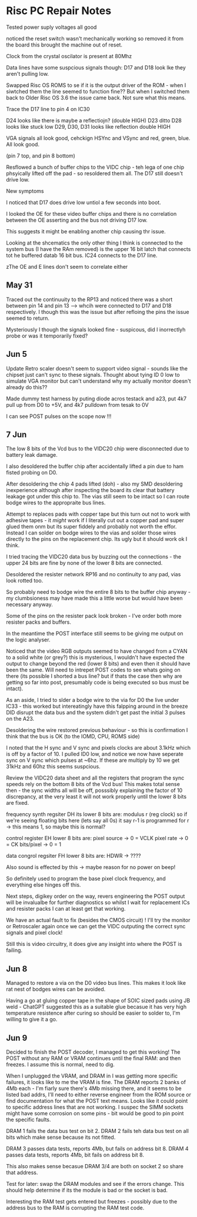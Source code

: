# Risc PC Repair Notes

Tested power suply voltages all good

noticed the reset switch wasn't mechanically working so removed it from the board this brought the
machine out of reset.

Clock from the crystal oscilator is present at 80Mhz

Data lines have some suspcious signals though:
D17 and D18 look lke they aren't pulling low.


Swapped Risc OS ROMS to se if it is the output driver of the ROM - when I siwtched them the line seemed to function fine?? But when I switched them back to Older Risc OS 3.6 the issue came back. Not sure what this means.

Trace the D17 line to pin 4 on IC30 

D24 looks like there is maybe a reflectiojn? (double HIGH)
D23 ditto
D28 looks like stuck low
D29, D30, D31 looks like reflection double HIGH 



VGA signals all look good, cehckign HSYnc and VSync and red, green, blue. All look good.


(pin 7 top, and pin 8 bottom)


Resflowed a bunch of buffer chips to the VIDC chip - teh lega of one chip phsyically lifted off the pad - so resoldered them all. The D17 still doesn't drive low.


New symptoms

I noticed that D17 does drive low untiol a few seconds into boot.


I looked the OE for these video buffer chips and there is no correlation between the OE asserting and the bus not driving D17 low.


This suggests it might be enabling another chip causing thr issue.

Looking at the shcematics the only other thing I think is connected to the system bus (I have the RAm removed) is the upper 16 bit latch that connects tot he buffered datab 16 bit bus. IC24 connects to the D17 line.

zThe OE and E lines don't seem to correlate either

## May 31

Traced out the continuuity to the RP13 and noticed there was a short between pin 14 
and pin 13 --> whcih were connected to D17 and D18 respectively. I though this
was the issue but after refloing the pins the issue seemed to return.

Mysteriously I though the signals looked fine - suspicous, did I inorrectlyh probe
or was it temporarily fixed?

## Jun 5

Update Retro scaler doesn't seem to support video signal - sounds like the chipset just can't sync to these signals.
Thought about tying ID 0 low to simulate VGA monitor but can't understand why my actually monitor doesn't already do this??

Made dummy test harness by puting diode acros testack and a23, put 4k7 pull up from D0 to +5V, and 4k7 pulldown from tesak to 0V

I can see POST pulses on the scope now !!! 

## 7 Jun

The low 8 bits of the Vcd bus to the VIDC20 chip were disconnected due to battery leak damage.

I also desoldered the buffer chip after accidentally lifted a pin due to ham fisted probing on D0.

After desoldering the chip 4 pads lifted (doh) - also my SMD desoldering inexperience although after 
inspecting the board its clear that battery leakage got under this chip to. The vias still seem to 
be intact so I can route bodge wires to the appropraite bus lines.

Attempt to replaces pads with copper tape but this turn out not to work with adhesive tapes - it *might* work if I literally cut out a copper pad and super glued them onm but its super fiddely and
probably not worth the effor. Instead I can solder on bodge wires to the vias and solder those wires
directly to the pins on the replacement chip. Its ugly but it should work ok I think.

I tried tracing the VIDC20 data bus by buzzing out the connections - the upper 24 bits are fine by none of the lower 8 bits are connected.

Desoldered the resister network RP16 and no continuity to any pad, vias look rotted too. 

So probably need to bodge wire the entire 8 bits to the buffer chip anyway - my clumbsioness may have made this a little worse but would have been necessary anyway. 

Some of the pins on the resister pack look broken - I've order both more resister packs and buffers.

In the meantime the POST interface still seems to be giving me output on the logic analyser.

Noticed that the video RGB outputs seemed to have changed from a CYAN to a solid white (or grey?) this is mysterious, I wouldn't have expected the output to change beyond the red (lower 8 bits) and even then 
it should have been the same. Will need to intrepet POST codes to see whats going on there (its possible I shorted a bus line? but if thats the case then why are getting so far into post, presumably code is being executed so bus must be intact).

As an aside, I tried to slder a bodge wire to the via for D0 the live under IC33 - this worked but intereatingly have this falpping around in the breeze DID disrupt the data bus and the system didn't get
past the initial 3 pulses on the A23. 

Desoldering the wire restored previous behaviour - so this is confirmation I think that the bus is OK (to the IOMD, CPU, ROMS side)

I noted that the H sync and V sync and pixels clocks are about 3.1kHz which is off by a factor of 10. 
I pulled ID0 low, and notice we now have seperate sync on V sync which pulses at ~6hz. If these are multiply by 10 we get 31kHz and 60hz this seems suspcious.

Review the VIDC20 data sheet and all the registers that program the sync speeds rely on the bottom 8 bits
of the Vcd bus! This makes total sense then - the sync widths all will be off, posssibly explaining the
factor of 10 discrepancy, at the very least it will not work properly until the lower 8 bits are fixed.

frequency synth  regsiter DH its lower 8 bits are:
modulus r (reg clock) so if we're seeing floating bits here (lets say all 0s) 
it say r-1 is programmed for r -> this means 1, so maybe this is normal?
 
control register EH lower 8 bits are:
pixel source -> 0 = VCLK
pixel rate -> 0 = CK
bits/pixel -> 0 = 1

data congrol regsiter FH lower 8 bits are:
HDWR -> ????

Also sound is effected by this -> maybe reason for no power on beep!

So definitely used to program the base pixel clock frequency, and everything else hinges off this.

Next steps, digikey order on the way, revers engineering the POST output will be invalualbe for further diagnostics so whilst I wait for replacement ICs and resister packs I can at least get that working.

We have an actual fault to fix (besides the CMOS circuit) ! I'll try the monitor or Retroscaler again
once we can get the VIDC outputing the correct sync signals and pixel clock!

Still this is video circuitry, it does give any insight into where the POST is failing.

## Jun 8

Managed to restore a via on the D0 video bus lines. This makes it look like rat nest of bodges wires can be avoided.

Having a go at gluing copper tape in the shape of SOIC sized pads using JB weld - ChatGPT suggested this as a suitable glue
becasue it has very high temperature resistence after curing so should be easier to solder to, I'm willing to give it a go.

## Jun 9

Decided to finish the POST decoder, I managed to get this working! The POST without any RAM or VRAM continues until the final RAM: and then freezes. I assume this is normal, need to dig.

When I unplugged the VRAM, and DRAM in I was getting more specific failures, it looks like to me the VRAM is fine. The DRAM reports 2 banks of 4Mb each - I'm fiarly sure there's 4Mb missing there, and it seems to be listed bad addrs, I'll need to either reverse engineer from the ROM source or find documentation for what the POST text means. Looks like it could point to specific address lines that are not working. I suspec the SIMM sockets might have some corrosion on some pins - bit would be good to pin point the specific faults.

DRAM 1 fails the data bus test on bit 2.
DRAM 2 fails teh data bus test on all bits which make sense because its not fitted.

DRAM 3 passes data tests, reports 4Mb, but fails on address bit 8.
DRAM 4 passes data tests, reports 4Mb, bit fails on address bit 8.

This also makes sense becasue DRAM 3/4 are both on socket 2 so share that address.

Test for later: swap the DRAM modules and see if the errors change. This should
help determine if its the module is bad or the socket is bad.

Interesting the RAM test gets entered but freezes - possibly due to the address bus to the RAM is corrupting the RAM test code.
